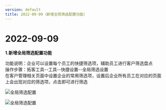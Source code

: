 ```yaml
---
version: default
title: 2022-09-09（新增全局筛选配置功能）
---
```

# 2022-09-09

<ImageViewer/>

**1.新增全局筛选配置功能**

功能说明：企业可以设置每个员工的快捷筛选项，辅助员工进行客户筛选盘点\
操作步骤：拓客工具--工具--快捷设置--全局筛选设置\
在客户管理相关页面中设置企业的常用筛选项，设置后企业所有员工在对应的页面上会出现对应的筛选项，点击即可进行筛选

![全局筛选配置](/assets/media/9.8.1.png "全局筛选配置")

![全局筛选配置](/assets/media/9.8.2.png "全局筛选配置")